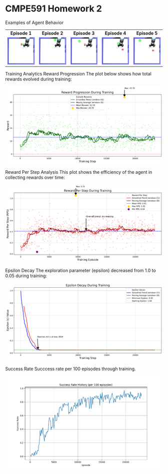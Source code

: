 # CMPE591 Homework 2

Examples of Agent Behavior

<table> <tr> <td align="center"><b>Episode 1</b></td> <td align="center"><b>Episode 2</b></td> <td align="center"><b>Episode 3</b></td> <td align="center"><b>Episode 4</b></td> <td align="center"><b>Episode 5</b></td> </tr> <tr> <td><img src="episode_1.gif" alt="Episode 1" width="160"/></td> <td><img src="episode_2.gif" alt="Episode 2" width="160"/></td> <td><img src="episode_3.gif" alt="Episode 3" width="160"/></td> <td><img src="episode_4.gif" alt="Episode 4" width="160"/></td> <td><img src="episode_5.gif" alt="Episode 5" width="160"/></td> </tr> </table>
Training Analytics
Reward Progression
The plot below shows how total rewards evolved during training:

<p align="center"> <img src="reward_plot.png" alt="Reward Plot" width="800"/> </p>
Reward Per Step Analysis
This plot shows the efficiency of the agent in collecting rewards over time:

<p align="center"> <img src="reward_per_step_analysis.png" alt="Reward Per Step Analysis" width="800"/> </p>
Epsilon Decay
The exploration parameter (epsilon) decreased from 1.0 to 0.05 during training:

<p align="center"> <img src="epsilon_decay_plot.png" alt="Epsilon Decay" width="800"/> </p>
Success Rate
Succcess rate per 100 episodes through training.
<p align="center"> <img src="success_rate.png" alt="Epsilon Decay" width="800"/> </p>
